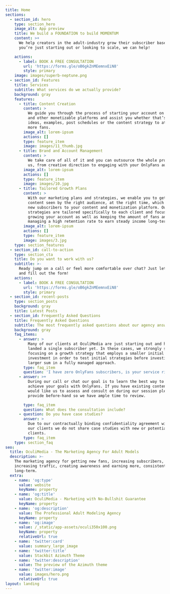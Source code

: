```yaml
---
title: Home
sections:
  - section_id: hero
    type: section_hero
    image_alt: App preview
    title: We build a FOUNDATION to build MOMENTUM
    content: >+
      We help creators in the adult-industry grow their subscriber base. Whether
      you’re just starting out or looking to scale, we can help!

    actions:
      - label: BOOK A FREE CONSULTATION
        url: 'https://forms.gle/oB6gkZnMEemnxEiN8'
        style: primary
    image: images/superb-neptune.png
  - section_id: Features
    title: Services
    subtitle: What services do we actually provide?
    background: gray
    features:
      - title: Content Creation
        content: >
          We guide you through the process of starting your account on OnlyFans
          and other monetizable platforms and assist you whether that’s creative
          ideas, examples, post schedules or the content strategy to attract
          more fans.
        image_alt: lorem-ipsum
        actions: []
        type: feature_item
        image: images/11_thumb.jpg
      - title: Brand and Account Management
        content: >
          We take care of all of it and you can outsource the whole process to
          us, from creative direction to engaging with your OnlyFans audience.
        image_alt: lorem-ipsum
        actions: []
        type: feature_item
        image: images/10.jpg
      - title: Tailored Growth Plans
        content: >
          With our marketing plans and strategies, we enable you to get your
          content seen by the right audience, at the right time, which drives
          new subscribers to your content and monetization platform. Our custom
          strategies are tailored specifically to each client and focus on
          growing your account as well as keeping the amount of fans and
          managing a high retention rate to earn steady income long-term.
        image_alt: lorem-ipsum
        actions: []
        type: feature_item
        image: images/3.jpg
    type: section_features
  - section_id: call-to-action
    type: section_cta
    title: Do you want to work with us?
    subtitle: >-
      Ready jump on a call or feel more comfortable over chat? Just let us know
      and fill out the form!
    actions:
      - label: BOOK A FREE CONSULTATION
        url: 'https://forms.gle/oB6gkZnMEemnxEiN8'
        style: primary
  - section_id: recent-posts
    type: section_posts
    background: gray
    title: Latest Posts
  - section_id: Frequently Asked Questions
    title: Frequently Asked Questions
    subtitle: The most frequently asked questions about our agency answered!
    background: gray
    faq_items:
      - answer: >
          Many of our clients at OculiMedia are just starting out and haven’t
          landed a single subscriber yet. In these cases, we strongly suggest
          focusing on a growth strategy that employs a smaller initial
          investment in order to test initial strategies before investing a
          larger sum in a fully managed approach.
        type: faq_item
        question: 'I have zero OnlyFans subscribers, is your service right for me?'
      - answer: >+
          During our call or chat our goal is to learn the best way to help you
          achieve your goals with OnlyFans. If you have existing content you
          would like us to assess and consult on during our session please
          provide before-hand so we have ample time to review.

        type: faq_item
        question: What does the consultation include?
      - question: Do you have case studies?
        answer: >
          Due to our contractually binding confidentiality agreement with all
          our clients we do not share case studies with new or potential
          clients.
        type: faq_item
    type: section_faq
seo:
  title: OculiMedia - The Marketing Agency For Adult Models
  description: >-
    The marketing agency for getting new fans, increasing subscribers,
    increasing traffic, creating awareness and earning more, consistently and
    long-term.
  extra:
    - name: 'og:type'
      value: website
      keyName: property
    - name: 'og:title'
      value: OculiMedia - Marketing with No-Bullshit Guarantee
      keyName: property
    - name: 'og:description'
      value: The Professional Adult Modeling Agency
      keyName: property
    - name: 'og:image'
      value: /_static/app-assets/oculi350x100.png
      keyName: property
      relativeUrl: true
    - name: 'twitter:card'
      value: summary_large_image
    - name: 'twitter:title'
      value: Stackbit Azimuth Theme
    - name: 'twitter:description'
      value: The preview of the Azimuth theme
    - name: 'twitter:image'
      value: images/hero.png
      relativeUrl: true
layout: landing
---
```

